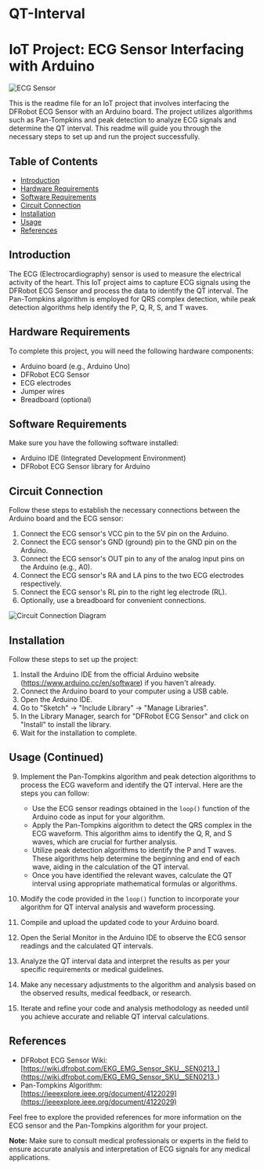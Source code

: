# QT-Interval
# IoT Project: ECG Sensor Interfacing with Arduino

![ECG Sensor](images/ecg_sensor.jpg)

This is the readme file for an IoT project that involves interfacing the DFRobot ECG Sensor with an Arduino board. The project utilizes algorithms such as Pan-Tompkins and peak detection to analyze ECG signals and determine the QT interval. This readme will guide you through the necessary steps to set up and run the project successfully.

## Table of Contents

- [Introduction](#introduction)
- [Hardware Requirements](#hardware-requirements)
- [Software Requirements](#software-requirements)
- [Circuit Connection](#circuit-connection)
- [Installation](#installation)
- [Usage](#usage)
- [References](#references)

## Introduction

The ECG (Electrocardiography) sensor is used to measure the electrical activity of the heart. This IoT project aims to capture ECG signals using the DFRobot ECG Sensor and process the data to identify the QT interval. The Pan-Tompkins algorithm is employed for QRS complex detection, while peak detection algorithms help identify the P, Q, R, S, and T waves.

## Hardware Requirements

To complete this project, you will need the following hardware components:

- Arduino board (e.g., Arduino Uno)
- DFRobot ECG Sensor
- ECG electrodes
- Jumper wires
- Breadboard (optional)

## Software Requirements

Make sure you have the following software installed:

- Arduino IDE (Integrated Development Environment)
- DFRobot ECG Sensor library for Arduino

## Circuit Connection

Follow these steps to establish the necessary connections between the Arduino board and the ECG sensor:

1. Connect the ECG sensor's VCC pin to the 5V pin on the Arduino.
2. Connect the ECG sensor's GND (ground) pin to the GND pin on the Arduino.
3. Connect the ECG sensor's OUT pin to any of the analog input pins on the Arduino (e.g., A0).
4. Connect the ECG sensor's RA and LA pins to the two ECG electrodes respectively.
5. Connect the ECG sensor's RL pin to the right leg electrode (RL).
6. Optionally, use a breadboard for convenient connections.

![Circuit Connection Diagram](images/circuit_connection_diagram.png)

## Installation

Follow these steps to set up the project:

1. Install the Arduino IDE from the official Arduino website (https://www.arduino.cc/en/software) if you haven't already.
2. Connect the Arduino board to your computer using a USB cable.
3. Open the Arduino IDE.
4. Go to "Sketch" -> "Include Library" -> "Manage Libraries".
5. In the Library Manager, search for "DFRobot ECG Sensor" and click on "Install" to install the library.
6. Wait for the installation to complete.

## Usage (Continued)

9. Implement the Pan-Tompkins algorithm and peak detection algorithms to process the ECG waveform and identify the QT interval. Here are the steps you can follow:

   - Use the ECG sensor readings obtained in the `loop()` function of the Arduino code as input for your algorithm.
   - Apply the Pan-Tompkins algorithm to detect the QRS complex in the ECG waveform. This algorithm aims to identify the Q, R, and S waves, which are crucial for further analysis.
   - Utilize peak detection algorithms to identify the P and T waves. These algorithms help determine the beginning and end of each wave, aiding in the calculation of the QT interval.
   - Once you have identified the relevant waves, calculate the QT interval using appropriate mathematical formulas or algorithms.

10. Modify the code provided in the `loop()` function to incorporate your algorithm for QT interval analysis and waveform processing.

11. Compile and upload the updated code to your Arduino board.

12. Open the Serial Monitor in the Arduino IDE to observe the ECG sensor readings and the calculated QT intervals.

13. Analyze the QT interval data and interpret the results as per your specific requirements or medical guidelines.

14. Make any necessary adjustments to the algorithm and analysis based on the observed results, medical feedback, or research.

15. Iterate and refine your code and analysis methodology as needed until you achieve accurate and reliable QT interval calculations.

## References

- DFRobot ECG Sensor Wiki: [https://wiki.dfrobot.com/EKG_EMG_Sensor_SKU__SEN0213_](https://wiki.dfrobot.com/EKG_EMG_Sensor_SKU__SEN0213_)
- Pan-Tompkins Algorithm: [https://ieeexplore.ieee.org/document/4122029](https://ieeexplore.ieee.org/document/4122029)

Feel free to explore the provided references for more information on the ECG sensor and the Pan-Tompkins algorithm for your project.

**Note:** Make sure to consult medical professionals or experts in the field to ensure accurate analysis and interpretation of ECG signals for any medical applications.
